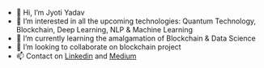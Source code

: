 - 👋 Hi, I’m Jyoti Yadav
- 👀 I’m interested in all the upcoming technologies: Quantum Technology, Blockchain, Deep Learning, NLP & Machine Learning
- 🌱 I’m currently learning the amalgamation of Blockchain & Data Science
- 💞️ I’m looking to collaborate on blockchain project
- 📫 Contact on [Linkedin](https://www.linkedin.com/in/jyoti-yadav-b8232969/) and [Medium](https://jyotiyadav99111.medium.com/)

<!---
jyotiyadav99111/jyotiyadav99111 is a ✨ special ✨ repository because its `README.md` (this file) appears on your GitHub profile.
You can click the Preview link to take a look at your changes.
--->
